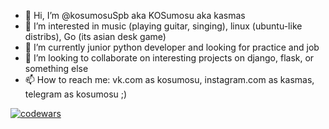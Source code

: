 - 👋 Hi, I’m @kosumosuSpb aka KOSumosu aka kasmas
- 👀 I’m interested in music (playing guitar, singing), linux (ubuntu-like distribs), Go (its asian desk game)
- 🌱 I’m currently junior python developer and looking for practice and job
- 💞️ I’m looking to collaborate on interesting projects on django, flask, or something else
- 📫 How to reach me: vk.com as kosumosu, instagram.com as kasmas, telegram as kosumosu ;)

[![codewars](https://www.codewars.com/users/KOSumosu/badges/small)](https://www.codewars.com/users/KOSumosu)

<!---
kosumosuSpb/kosumosuSpb is a ✨ special ✨ repository because its `README.md` (this file) appears on your GitHub profile.
You can click the Preview link to take a look at your changes.
--->
